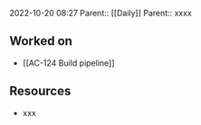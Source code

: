 2022-10-20 08:27
Parent:: [[Daily]] 
Parent:: xxxx

## Worked on

- [[AC-124 Build pipeline]]

## Resources

- xxx




